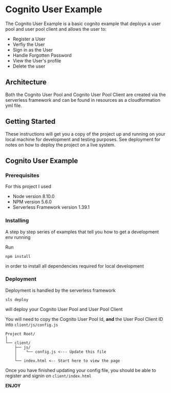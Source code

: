 # Cognito User Example

The Cognito User Example is a basic cognito example that deploys a user pool and user pool client and allows the user to:

* Register a User
* Verfiy the User
* Sign in as the User
* Handle Forgotten Password
* View the User's profile
* Delete the user

## Architecture

Both the Cognito User Pool and Cognito User Pool Client are created via the serverless framework and can be found in resources as a cloudformation yml file.

## Getting Started

These instructions will get you a copy of the project up and running on your local machine for development and testing purposes. See deployment for notes on how to deploy the project on a live system.

## Cognito User Example

### Prerequisites

For this project I used
- Node version 8.10.0
- NPM version 5.6.0
- Serverless Framework version 1.39.1

### Installing

A step by step series of examples that tell you how to get a development env running

Run
```
npm install
```
in order to install all dependencies required for local development

### Deployment

Deployment is handled by the serverless framework
```
sls deploy
```
will deploy your Cognito User Pool and User Pool Client

You will need to copy the Cognito User Pool Id, **and** the User Pool Client ID into `client/js/config.js`
```
Project Root/
│
└── client/
    ├── js/
    │    └── config.js <--- Update this file
    │
    └── index.html <-- Start here to view the page

```

Once you have finished updating your config file, you should be able to register and signin on `client/index.html`

**ENJOY**
